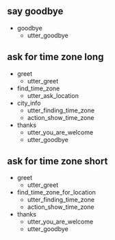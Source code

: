 ## say goodbye
* goodbye
  - utter_goodbye

## ask for time zone long
* greet
  - utter_greet
* find_time_zone
  - utter_ask_location
* city_info
  - utter_finding_time_zone
  - action_show_time_zone
* thanks
  - utter_you_are_welcome
  - utter_goodbye

## ask for time zone short
* greet
  - utter_greet
* find_time_zone_for_location
  - utter_finding_time_zone
  - action_show_time_zone
* thanks
  - utter_you_are_welcome
  - utter_goodbye

